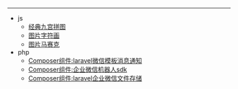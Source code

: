 ---
* js
  + [经典九宫拼图](https://huo-zi.github.io/demo/puzzle.html)   
  + [图片字符画](https://huo-zi.github.io/demo/char.html)   
  + [图片马赛克](https://huo-zi.github.io/demo/pixelate.html)
* php
  + [Composer组件:laravel微信模板消息通知](https://github.com/huo-zi/laravel-wechat-notification "微信模板消息通知")  
  + [Composer组件:企业微信机器人sdk](https://github.com/huozi1024/work-wechat-robot "企业微信机器人sdk")
  + [Composer组件:laravel企业微信文件存储](https://github.com/huo-zi/laravel-filesystem-wxwork "企业微信文件存储插件")

